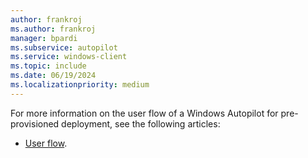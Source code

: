 ```yaml
---
author: frankroj
ms.author: frankroj
manager: bpardi
ms.subservice: autopilot
ms.service: windows-client
ms.topic: include
ms.date: 06/19/2024
ms.localizationpriority: medium
---
```


<!-- This file is shared by the following articles:

pre-provisioning/azure-ad-join-user-flow.md
pre-provisioning/hybrid-azure-ad-join-user-flow.md

Headings are driven by article context. -->

For more information on the user flow of a Windows Autopilot for pre-provisioned deployment, see the following articles:

- [User flow](/autopilot/pre-provision#user-flow).
